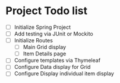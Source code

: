 # Project Todo list

- [ ] Initialize Spring Project
- [ ] Add testing via JUnit or Mockito
- [ ] Initialize Routes
  - [ ] Main Grid display
  - [ ] Item Details page
- [ ] Configure templates via Thymeleaf
- [ ] Configure Data display for Grid
- [ ] Configure Display individual item display
